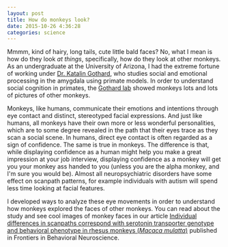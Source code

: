 ```yaml
---
layout: post
title: How do monkeys look?
date: 2015-10-26 4:36:28
categories: science
---
```


Mmmm, kind of hairy, long tails, cute little bald faces? No, what I mean is how do they look *at things*, specifically, how do they look at other monkeys. As an undergraduate at the University of Arizona, I had the extreme fortune of working under [Dr. Katalin Gothard](http://neurology.arizona.edu/katalin-gothard-md-phd), who studies social and emotional processing in the amygdala using primate models. In order to understand social cognition in primates, the [Gothard lab](http://gothard.wix.com/gothard_lab) showed monkeys lots and lots of pictures of other monkeys.

Monkeys, like humans, communicate their emotions and intentions through eye contact and distinct, stereotyped facial expressions. And just like humans, all monkeys have their own more or less wonderful personalities, which are to some degree revealed in the path that their eyes trace as they scan a social scene. In humans, direct eye contact is often regarded as a sign of confidence. The same is true in monkeys. The difference is that, while displaying confidence as a human might help you make a great impression at your job interview, displaying confidence as a monkey will get you your monkey ass handed to you (unless you are the alpha monkey, and I'm sure you would be). Almost all neuropsychiatric disorders have some effect on scanpath patterns, for example individuals with autism will spend less time looking at facial features.

I developed ways to analyze these eye movements in order to understand how monkeys explored the faces of other monkeys. You can read about the study and see cool images of monkey faces in our article <a href="http://journal.frontiersin.org/article/10.3389/neuro.08.050.2009/abstract" target="_blank">Individual differences in scanpaths correspond with serotonin transporter genotype and behavioral phenotype in rhesus monkeys (*Macaca mulatta*)</a> published in Frontiers in Behavioral Neuroscience.
